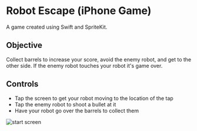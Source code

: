 # Robot Escape (iPhone Game)

A game created using Swift and SpriteKit.

## Objective

Collect barrels to increase your score, avoid the enemy robot, and get to the other side. If the enemy robot touches your robot it's game over.

## Controls

* Tap the screen to get your robot moving to the location of the tap
* Tap the enemy robot to shoot a bullet at it
* Have your robot go over the barrels to collect them

![start screen](http://i.imgur.com/wGuxXDi.png "Start Screen")
